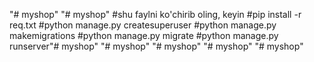 "# myshop" 
"# myshop" 
#shu faylni ko'chirib oling, keyin 
#pip install -r req.txt
#python manage.py createsuperuser
#python manage.py makemigrations
#python manage.py migrate
#python manage.py runserver"# myshop" 
"# myshop" 
"# myshop" 
"# myshop" 
"# myshop" 
